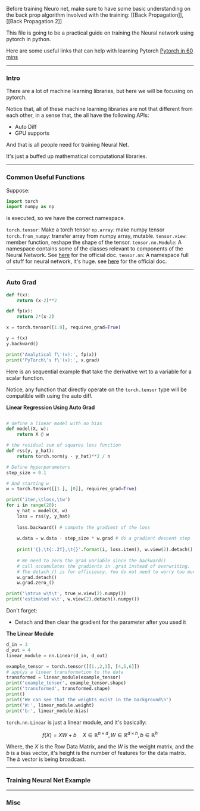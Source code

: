 Before training Neuro net, make sure to have some basic understanding on the back prop algorithm involved with the training: 
[[Back Propagation]], [[Back Propagation 2]]

This file is going to be a practical guide on training the Neural network using pytorch in python. 

Here are some useful links that can help with learning Pytorch
[Pytorch in 60 mins](https://pytorch.org/tutorials/beginner/deep_learning_60min_blitz.html)

---
### **Intro**

There are a lot of machine learning libraries, but here we will be focusing on pytorch. 

Notice that, all of these machine learning libraries are not that different from each other, in a sense that, the all have the following APIs: 


* Auto Diff
* GPU supports 

And that is all people need for training Neural Net. 

It's just a buffed up mathematical computational libraries. 


---
### **Common Useful Functions**

Suppose: 

```python
import torch
import numpy as np
```

is executed, so we have the correct namespace. 

`torch.tensor`: Make a torch tensor 
`np.array`: make numpy tensor
`torch.from_numpy`: transfer array from numpy array, mutable. 
`tensor.view`: member function, reshape the shape of the tensor. 
`tensor.nn.Module`: A namespace contains some of the classes relevant to components of the Neural Network. See [here](https://pytorch.org/docs/stable/generated/torch.nn.Module.html#torch.nn.Module) for the official doc.
`tensor.nn`: A namespace full of stuff for neural network, it's huge. see [here](https://pytorch.org/docs/stable/nn.html) for the official doc. 


---
### **Auto Grad**

```python
def f(x):
    return (x-2)**2

def fp(x):
    return 2*(x-2)

x = torch.tensor([1.0], requires_grad=True)

y = f(x)
y.backward()

print('Analytical f\'(x):', fp(x))
print('PyTorch\'s f\'(x):', x.grad)

```

Here is an sequential example that take the derivative wrt to a variable for a scalar function. 

Notice, any function that directly operate on the `torch.tensor` type will be compatible with using the auto diff.

**Linear Regression Using Auto Grad**

```python

# define a linear model with no bias
def model(X, w):
    return X @ w

# the residual sum of squares loss function
def rss(y, y_hat):
    return torch.norm(y - y_hat)**2 / n

# Define hyperparameters
step_size = 0.1

# And starting w
w = torch.tensor([[1.], [0]], requires_grad=True)

print('iter,\tloss,\tw')
for i in range(20):
    y_hat = model(X, w)
    loss = rss(y, y_hat)
    
    loss.backward() # compute the gradient of the loss
    
    w.data = w.data - step_size * w.grad # do a gradient descent step
    
    print('{},\t{:.2f},\t{}'.format(i, loss.item(), w.view(2).detach().numpy()))
    
    # We need to zero the grad variable since the backward()
    # call accumulates the gradients in .grad instead of overwriting.
    # The detach_() is for efficiency. You do not need to worry too much about it.
    w.grad.detach()
    w.grad.zero_()

print('\ntrue w\t\t', true_w.view(2).numpy())
print('estimated w\t', w.view(2).detach().numpy())

```

Don't forget:
* Detach and then clear the gradient for the parameter after you used it

**The Linear Module**

```python
d_in = 3
d_out = 4
linear_module = nn.Linear(d_in, d_out)

example_tensor = torch.tensor([[1.,2,3], [4,5,6]])
# applys a linear transformation to the data
transformed = linear_module(example_tensor)
print('example_tensor', example_tensor.shape)
print('transformed', transformed.shape)
print()
print('We can see that the weights exist in the background\n')
print('W:', linear_module.weight)
print('b:', linear_module.bias)
```

`torch.nn.Linear` is just a linear module, and it's basically: 

$$
f(X) = XW + b \quad X\in \mathbb{R}^{n\times d}, W\in \mathbb{R}^{d \times h} , b\in \mathbb{R}^h
$$

Where, the $X$ is the Row Data Matrix, and the $W$ is the weight matrix, and the $b$ is a bias vector, it's height is the number of features for the data matrix. The $b$ vector is being broadcast.

---
### **Training Neural Net Example**




---
### **Misc**


